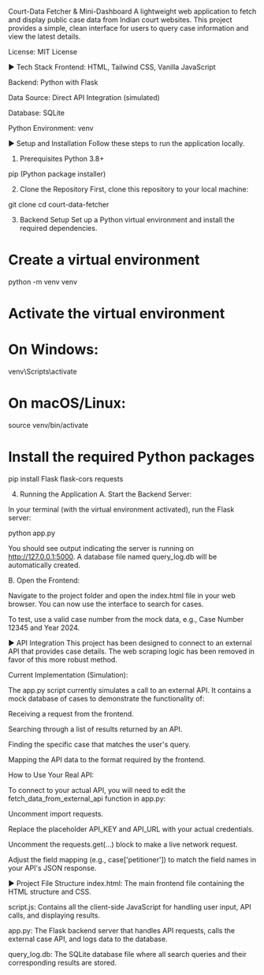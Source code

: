 Court-Data Fetcher & Mini-Dashboard
A lightweight web application to fetch and display public case data from Indian court websites. This project provides a simple, clean interface for users to query case information and view the latest details.

License: MIT License

► Tech Stack
Frontend: HTML, Tailwind CSS, Vanilla JavaScript

Backend: Python with Flask

Data Source: Direct API Integration (simulated)

Database: SQLite

Python Environment: venv

► Setup and Installation
Follow these steps to run the application locally.

1. Prerequisites
Python 3.8+

pip (Python package installer)

2. Clone the Repository
First, clone this repository to your local machine:

git clone <your-repository-url>
cd court-data-fetcher

3. Backend Setup
Set up a Python virtual environment and install the required dependencies.

# Create a virtual environment
python -m venv venv

# Activate the virtual environment
# On Windows:
venv\Scripts\activate
# On macOS/Linux:
source venv/bin/activate

# Install the required Python packages
pip install Flask flask-cors requests

4. Running the Application
A. Start the Backend Server:

In your terminal (with the virtual environment activated), run the Flask server:

python app.py

You should see output indicating the server is running on http://127.0.0.1:5000. A database file named query_log.db will be automatically created.

B. Open the Frontend:

Navigate to the project folder and open the index.html file in your web browser. You can now use the interface to search for cases.

To test, use a valid case number from the mock data, e.g., Case Number 12345 and Year 2024.

► API Integration
This project has been designed to connect to an external API that provides case details. The web scraping logic has been removed in favor of this more robust method.

Current Implementation (Simulation):

The app.py script currently simulates a call to an external API. It contains a mock database of cases to demonstrate the functionality of:

Receiving a request from the frontend.

Searching through a list of results returned by an API.

Finding the specific case that matches the user's query.

Mapping the API data to the format required by the frontend.

How to Use Your Real API:

To connect to your actual API, you will need to edit the fetch_data_from_external_api function in app.py:

Uncomment import requests.

Replace the placeholder API_KEY and API_URL with your actual credentials.

Uncomment the requests.get(...) block to make a live network request.

Adjust the field mapping (e.g., case['petitioner']) to match the field names in your API's JSON response.

► Project File Structure
index.html: The main frontend file containing the HTML structure and CSS.

script.js: Contains all the client-side JavaScript for handling user input, API calls, and displaying results.

app.py: The Flask backend server that handles API requests, calls the external case API, and logs data to the database.

query_log.db: The SQLite database file where all search queries and their corresponding results are stored.
